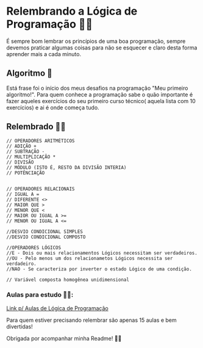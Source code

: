 # Relembrando a Lógica de Programação 👩‍💻

É sempre bom lembrar os princípios de uma boa programação, sempre devemos praticar algumas coisas para não se esquecer e claro desta forma aprender mais a cada minuto. 

## Algoritmo 🧐

Está frase foi o início dos meus desafios na programação "Meu primeiro algoritmo!".
Para quem conhece a programação sabe o quão importante é fazer aqueles exercícios do seu primeiro curso técnico( aquela lista com 10 exercícios) e ai é onde começa tudo. 


## Relembrado ✍🏼

```VisualG
// OPERADORES ARITMÉTICOS
// ADIÇÃO +
// SUBTRAÇÃO -
// MULTIPLICAÇÃO *
// DIVISÃO
// MÓDULO (ISTO É, RESTO DA DIVISÃO INTERIA)
// POTÊNCIAÇÃO


// OPERADORES RELACIONAIS
// IGUAL A =
// DIFERENTE <>
// MAIOR QUE >
// MENOR QUE <
// MAIOR OU IGUAL A >=
// MENOR OU IGUAL A <=

//DESVIO CONDICIONAL SIMPLES
//DESVIO CONDICIONAL COMPOSTO

//OPERADORES LÓGICOS
//E - Dois ou mais relacionamentos Lógicos necessitam ser verdadeiros.
//OU - Pelo menos um dos relacionametos Lógicos necessita ser verdadeiro.
//NAO - Se caracteriza por inverter o estado Lógico de uma condição.

// Variável composta homogênea unidimensional
```

### Aulas para estudo 💪🏼:

[Link p/ Aulas de Lógica de Programação](https://www.youtube.com/playlist?list=PLwXQLZ3FdTVG_mqZcOXhfFf3Po6whFv8o)

Para quem estiver precisando relembrar são apenas 15 aulas e bem divertidas!

Obrigada por acompanhar minha Readme!
👋👋
